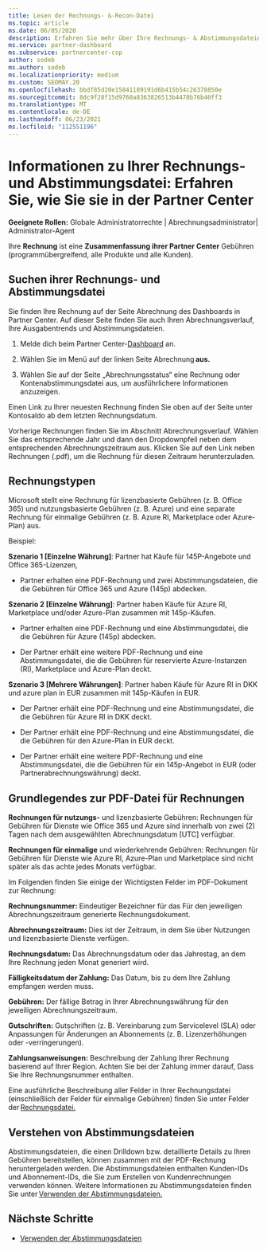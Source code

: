 ```yaml
---
title: Lesen der Rechnungs- &-Recon-Datei
ms.topic: article
ms.date: 06/05/2020
description: Erfahren Sie mehr über Ihre Rechnungs- & Abstimmungsdateien. Auf Ihrer Rechnung Partner Center die Gebühren für das Programm, die Produkte und die Kunden für diesen monatlichen Zeitraum.
ms.service: partner-dashboard
ms.subservice: partnercenter-csp
author: sodeb
ms.author: sodeb
ms.localizationpriority: medium
ms.custom: SEOMAY.20
ms.openlocfilehash: bbdf85d20e15841189191d6b415b54c26378850e
ms.sourcegitcommit: 8dc9f28f15d9760a8363826513b4470b76b40ff3
ms.translationtype: MT
ms.contentlocale: de-DE
ms.lasthandoff: 06/23/2021
ms.locfileid: "112551196"
---
```

# <a name="understand-your-bill-and-reconciliation-file---learn-how-to-find-them-in-partner-center"></a>Informationen zu Ihrer Rechnungs- und Abstimmungsdatei: Erfahren Sie, wie Sie sie in der Partner Center


**Geeignete Rollen:** Globale Administratorrechte | Abrechnungsadministrator| Administrator-Agent


Ihre **Rechnung** ist eine **Zusammenfassung ihrer Partner Center** Gebühren (programmübergreifend, alle Produkte und alle Kunden). 

## <a name="find-your-bill-and-reconciliation-file"></a>Suchen ihrer Rechnungs- und Abstimmungsdatei 

Sie finden Ihre Rechnung auf der Seite Abrechnung des Dashboards in Partner Center. Auf dieser Seite finden Sie auch Ihren Abrechnungsverlauf, Ihre Ausgabentrends und Abstimmungsdateien. 

1. Melde dich beim Partner Center-[Dashboard](https://partner.microsoft.com/dashboard/home) an. 

2. Wählen Sie im Menü auf der linken Seite Abrechnung **aus.** 

3. Wählen Sie auf der Seite „Abrechnungsstatus“ eine Rechnung oder Kontenabstimmungsdatei aus, um ausführlichere Informationen anzuzeigen. 

Einen Link zu Ihrer neuesten Rechnung finden Sie oben auf der Seite unter Kontosaldo ab dem letzten Rechnungsdatum. 

Vorherige Rechnungen finden Sie im Abschnitt Abrechnungsverlauf. Wählen Sie das entsprechende Jahr und dann den Dropdownpfeil neben dem entsprechenden Abrechnungszeitraum aus. Klicken Sie auf den Link neben Rechnungen (.pdf), um die Rechnung für diesen Zeitraum herunterzuladen. 

## <a name="invoice-types"></a>Rechnungstypen

Microsoft stellt eine Rechnung für lizenzbasierte Gebühren (z. B. Office 365) und nutzungsbasierte Gebühren (z. B. Azure) und eine separate Rechnung für einmalige Gebühren (z. B. Azure RI, Marketplace oder Azure-Plan) aus.

Beispiel:  

**Szenario 1 [Einzelne Währung]**: Partner hat Käufe für 145P-Angebote und Office 365-Lizenzen,  

- Partner erhalten eine PDF-Rechnung und zwei Abstimmungsdateien, die die Gebühren für Office 365 und Azure (145p) abdecken.  

**Szenario 2 [Einzelne Währung]**: Partner haben Käufe für Azure RI, Marketplace und/oder Azure-Plan zusammen mit 145p-Käufen.

- Partner erhalten eine PDF-Rechnung und eine Abstimmungsdatei, die die Gebühren für Azure (145p) abdecken. 

- Der Partner erhält eine weitere PDF-Rechnung und eine Abstimmungsdatei, die die Gebühren für reservierte Azure-Instanzen (RI), Marketplace und Azure-Plan deckt. 

**Szenario 3 [Mehrere Währungen]**: Partner haben Käufe für Azure RI in DKK und azure plan in EUR zusammen mit 145p-Käufen in EUR.

- Der Partner erhält eine PDF-Rechnung und eine Abstimmungsdatei, die die Gebühren für Azure RI in DKK deckt. 

- Der Partner erhält eine PDF-Rechnung und eine Abstimmungsdatei, die die Gebühren für den Azure-Plan in EUR deckt. 

- Der Partner erhält eine weitere PDF-Rechnung und eine Abstimmungsdatei, die die Gebühren für ein 145p-Angebot in EUR (oder Partnerabrechnungswährung) deckt. 


## <a name="understanding-invoice-pdf"></a>Grundlegendes zur PDF-Datei für Rechnungen 

**Rechnungen für nutzungs-** und lizenzbasierte Gebühren: Rechnungen für Gebühren für Dienste wie Office 365 und Azure sind innerhalb von zwei (2) Tagen nach dem ausgewählten Abrechnungsdatum [UTC] verfügbar.  

**Rechnungen für einmalige** und wiederkehrende Gebühren: Rechnungen für Gebühren für Dienste wie Azure RI, Azure-Plan und Marketplace sind nicht später als das achte jedes Monats verfügbar.  

Im Folgenden finden Sie einige der Wichtigsten Felder im PDF-Dokument zur Rechnung:

**Rechnungsnummer:** Eindeutiger Bezeichner für das Für den jeweiligen Abrechnungszeitraum generierte Rechnungsdokument. 

**Abrechnungszeitraum:** Dies ist der Zeitraum, in dem Sie über Nutzungen und lizenzbasierte Dienste verfügen. 

**Rechnungsdatum:** Das Abrechnungsdatum oder das Jahrestag, an dem Ihre Rechnung jeden Monat generiert wird. 

**Fälligkeitsdatum der Zahlung:** Das Datum, bis zu dem Ihre Zahlung empfangen werden muss. 

**Gebühren:** Der fällige Betrag in Ihrer Abrechnungswährung für den jeweiligen Abrechnungszeitraum. 

**Gutschriften:** Gutschriften (z. B. Vereinbarung zum Servicelevel (SLA) oder Anpassungen für Änderungen an Abonnements (z. B. Lizenzerhöhungen oder -verringerungen). 

**Zahlungsanweisungen:** Beschreibung der Zahlung Ihrer Rechnung basierend auf Ihrer Region. Achten Sie bei der Zahlung immer darauf, Dass Sie Ihre Rechnungsnummer enthalten. 

Eine ausführliche Beschreibung aller Felder in Ihrer Rechnungsdatei (einschließlich der Felder für einmalige Gebühren) finden Sie unter Felder der [Rechnungsdatei.](invoice-file.md) 

## <a name="understand-reconciliation-files"></a>Verstehen von Abstimmungsdateien

 Abstimmungsdateien, die einen Drilldown bzw. detaillierte Details zu Ihren Gebühren bereitstellen, können zusammen mit der PDF-Rechnung heruntergeladen werden. Die Abstimmungsdateien enthalten Kunden-IDs und Abonnement-IDs, die Sie zum Erstellen von Kundenrechnungen verwenden können. Weitere Informationen zu Abstimmungsdateien finden Sie unter [Verwenden der Abstimmungsdateien.](use-the-reconciliation-files.md) 

## <a name="next-steps"></a>Nächste Schritte

- [Verwenden der Abstimmungsdateien](use-the-reconciliation-files.md)